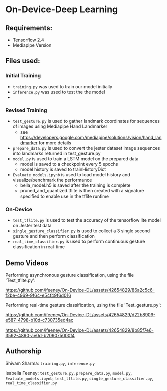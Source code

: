# On-Device-Deep Learning

## Requirements:
- Tensorflow 2.4
- Mediapipe Version

## Files used: 

### Initial Training
- `training.py` was used to train our model initially
- `inference.py` was used to test the the model
- 
### Revised Training 
- `test_gesture.py` is used to gather landmark coordinates for sequences of images using Mediapipe Hand Landmarker
  - see https://developers.google.com/mediapipe/solutions/vision/hand_landmarker for more details
- `prepare_data.py` is used to convert the jester dataset image sequences into landmarks returned in test_gesture.py
- `model.py` is used to train a LSTM model on the prepared data
  - model is saved to a checkpoint every 5 epochs
  - model history is saved to trainHistoryDict
- `Evaluate_models.ipynb` is used to load model history and visualize/benchmark the performance
  - bella_model.h5 is saved after the training is complete
  - pruned_and_quantized.tflite is then created with a signature specified to enable use in the tflite runtime
    
### On-Device
- `test_tflite.py` is used to test the accuracy of the tensorflow lite model on Jester test data
- `single_gesture_classifier.py` is used to collect a 3 single second gesture and then perform classification
- `real_time_classifier.py` is used to perform continuous gesture classification in real-time

## Demo Videos
Performing asynchronous gesture classification, using the file 'Test_tflite.py':

https://github.com/ifeeney/On-Device-DL/assets/42654829/86a2c5c6-f2be-4969-9f64-e54f49f6d016

Performing real-time gesture classification, using the file 'Test_gesture.py':

https://github.com/ifeeney/On-Device-DL/assets/42654829/d22b8909-e587-4798-b10d-c730735ed4ac

https://github.com/ifeeney/On-Device-DL/assets/42654829/8b85f7e6-3592-4890-ae0d-b209075000f4

## Authorship
Shivam Sharma: `training.py`, `inference.py`

Isabella Feeney: `test_gesture.py`, `prepare_data.py`, `model.py`, `Evaluate_models.ipynb`, `test_tflite.py`, `single_gesture_classifier.py`, `real_time_classifier.py`
